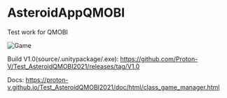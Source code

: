 # AsteroidAppQMOBI

Test work for QMOBI

![Game](https://i.ibb.co/nQ227m7/2021-03-10-162851.png "Game")


Build V1.0(source/.unitypackage/.exe):
https://github.com/Proton-V/Test_AsteroidQMOBI2021/releases/tag/V1.0

Docs: 
https://proton-v.github.io/Test_AsteroidQMOBI2021/doc/html/class_game_manager.html
